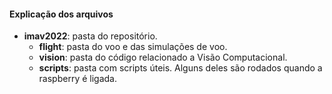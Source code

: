 
#### Explicação dos arquivos
* **imav2022**: pasta do repositório.
  * **flight**: pasta do voo e das simulações de voo.
  * **vision**: pasta do código relacionado a Visão Computacional.
  * **scripts**: pasta com scripts úteis. Alguns deles são rodados quando a raspberry é ligada.
